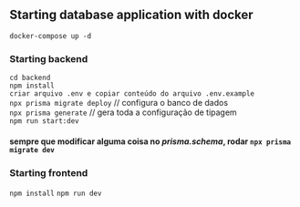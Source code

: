 ## Starting database application with docker
`docker-compose up -d`

### Starting backend
`cd backend`  
`npm install`  
`criar arquivo .env e copiar conteúdo do arquivo .env.example`  
`npx prisma migrate deploy`  // configura o banco de dados  
`npx prisma generate`  // gera toda a configuração de tipagem  
`npm run start:dev`  

#### sempre que modificar alguma coisa no *prisma.schema*, rodar `npx prisma migrate dev`

### Starting frontend
`npm install`
`npm run dev`

